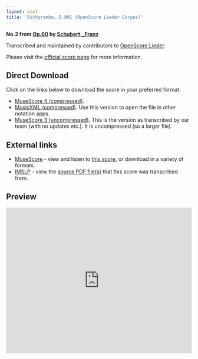 ```yaml
---
layout: post
title: 'Dithyrambe, D.801 (OpenScore Lieder Corpus)'
---
```


__No.2 from [Op.60](https://fourscoreandmore.org/OpenScore/Schubert%2C_Franz/Op.60/) by [Schubert,_Franz](https://fourscoreandmore.org/OpenScore/Schubert%2C_Franz)__

Transcribed and maintained by contributors to [OpenScore Lieder].

Please visit the [official score page] for more information.

[official score page]: https://musescore.com/openscore-lieder-corpus/scores/4982465
[OpenScore Lieder]: https://musescore.com/openscore-lieder-corpus

## Direct Download

Click on the links below to download the score in your preferred format:
- [MuseScore 4 (compressed)](https://fourscoreandmore.org/OpenScore/Schubert%2C_Franz/Op.60/2_Dithyrambe%2C_D.801.mscz).
- [MusicXML (compressed)](https://fourscoreandmore.org/OpenScore/Schubert%2C_Franz/Op.60/2_Dithyrambe%2C_D.801.mxl). Use this version to open the file in other notation apps.
- [MuseScore 3 (uncompressed)](https://raw.githubusercontent.com/OpenScore/Lieder/refs/heads/main/scores/Schubert%2C_Franz/Op.60/2_Dithyrambe%2C_D.801/lc4982465.mscx). This is the version as transcribed by our team (with no updates etc.). It is uncompressed (so a larger file).

## External links

- [MuseScore] - view and listen to [this score][MuseScore], or download in a variety of formats.
- [IMSLP] - view the [source PDF file(s)][IMSLP] that this score was transcribed from.

[MuseScore]: https://musescore.com/score/4982465
[IMSLP]: https://imslp.org/wiki/Special:ReverseLookup/61537

## Preview

<iframe width="100%" height="394" src="https://musescore.com/openscore-lieder-corpus/scores/4982465/embed" frameborder="0" allowfullscreen allow="autoplay; fullscreen"></iframe>

